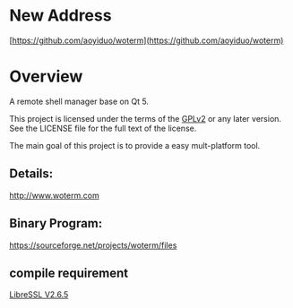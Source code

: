 # New Address
[https://github.com/aoyiduo/woterm](https://github.com/aoyiduo/woterm)

# Overview
A remote shell manager base on Qt 5.

This project is licensed under the terms of the [GPLv2](https://www.gnu.org/licenses/gpl-2.0.en.html) or any later version. See the LICENSE file for the full text of the license.

The main goal of this project is to provide a easy mult-platform tool.

## Details: 
<a href="http://www.woterm.com">http://www.woterm.com</a>

## Binary Program:
<a href="https://sourceforge.net/projects/woterm/files">https://sourceforge.net/projects/woterm/files</a>

## compile requirement
[LibreSSL V2.6.5](https://github.com/PowerShell/LibreSSL/releases/tag/V2.6.5.1)
